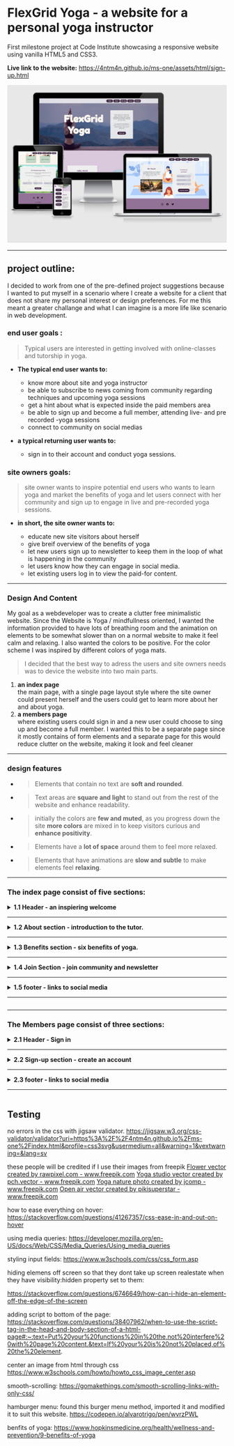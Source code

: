 # FlexGrid Yoga - a website for a personal yoga instructor
First milestone project at Code Institute showcasing a responsive website using vanilla HTML5 and CSS3.

__Live link to the website:__ https://4ntm4n.github.io/ms-one/assets/html/sign-up.html

![website on different screen sizes and devices](assets/img/readme/Screenshot%20from%202022-04-18%2011-50-26.png)
___

## project outline:

I decided to work from one of the pre-defined project suggestions because  I wanted to put myself in a scenario where I create a website for a client that does not share my personal interest or design preferences. For me this meant a greater challange and what I can imagine is a more life like scenario in web development.



### end user goals  : 

>Typical users are interested in getting involved with online-classes and tutorship in yoga.

- __The typical end user wants to:__

  -  know more about site and yoga instructor
  - be able to subscribe to news coming from community regarding techniques and upcoming yoga sessions
  - get a hint about what is expected inside the paid members area
  - be able to sign up and become a full member, attending live- and pre recorded -yoga sessions
  - connect to community on social medias


- __a typical returning user wants to:__
  - sign in to their account and conduct yoga sessions.

### site owners goals:
>site owner wants to inspire potential end users who wants to learn yoga and market the benefits of yoga and let users connect with her community and sign up to engage in live and pre-recorded yoga sessions.

- __in short, the site owner wants to:__

  - educate new site visitors about herself
  - give breif overview of the benefits of yoga
  - let new users sign up to newsletter to keep them in the loop of what is happening in the community
  - let users know how they can engage in social media.
  - let existing users log in to view the paid-for content.

___

### Design And Content


My goal as a webdeveloper was to create a clutter free minimalistic website. Since the Website is Yoga / mindfullness oriented, I wanted the information provided to have lots of breathing room and the animation on elements to be somewhat slower than on a normal website to make it feel calm and relaxing. I also wanted the colors to be positive. For the color scheme I was inspired by different colors of yoga mats.


>I decided that the best way to adress the users and site owners needs was to device the website into two main parts.

1.  __an index page__ <br> 
        the main page, with a single page layout style where the site owner could present herself and the users could get to learn more about her and about yoga. 
2. __a members page__ <br>
        where existing users could sign in and a new user could choose to sing up and become a full member. I wanted this to be a separate page since it mostly contains of form elements and a separate page for this would reduce clutter on the website, making it look and feel cleaner
___
### __design features__
- >Elements that contain no text are __soft and rounded__.

- > Text areas are __square and light__ to stand out from the rest of the website and enhance readability. 

- >initially the colors are __few and muted__, as you progress down the site __more colors__ are mixed in to keep visitors curious and __enhance positivity__.

- > Elements have a __lot of space__ around them to feel more relaxed. 

- >Elements that have animations are __slow and subtle__ to make elements feel __relaxing__.

___
### __The index page consist of five sections:__ 

<details>
  <summary>
  <b>1.1 Header - an inspiering welcome</b> 
  <hr>
  </summary> 

![header section of FlexGridYoga](assets/img/readme/Screenshot-index-header.png)

>This is the first section of the website a user is presented to. I wanted it too look clean and relaxing.

 __Contains the following elements:__
 -  an inspiering __background image__ 
 -  __navigation menu__  that lets the user jump to the different sections

 - __a welcome heading__ -in this case the website's name -FlexGrid Yoga 
        instead of having a logo in the navigation bar
 -  __a textbox__ with a welcome text 
 
 - a __call-to-action button__ that takes the user to the join us page where 
       the user can choose to subscribe to a newsletter through a form or click a link to go to the sign-up form and become a full paying member. 

__Section Goal:__
1. > let users know more about the website.
2. > give users a shortcut to join section.       
3. > give the user a way to navigate around the site. 


__Design:__
> This section aims to have enough space to give breathing room to all elements presented, but also be small enough to let user hint the sections below to encourage a scroll down.

</details>

<details>
 <summary>
 <b>1.2 About section  - introduction to the tutor.</b>
 <hr>
 </summary>

![About section of FlexGridYoga](assets/img/readme/Screenshot-index-about.png)

>This section will let the users know who the site owner / instructor is through a breif presentation.
>>I argue that this section has the higher informative priority over the other sections below since there are many different online yoga classes out there, and the first impression a user gets from the instructor is a key differentiator from other similar sites.

 __Contains the following elements:__  
 - introduction __text-area__
 - selfie __image__ 

__Section Goal:__
1. > Let users get to know the instructor.
2. > Let site owner diffirentiate herself from competitors       


__Design:__
>Follow the same design-pattern as the rest of the site yet have a uniqueness to it from other sections. Be clear, simple and have a light relaxing feel to it.
</details>

<details> 
 <summary> 
 <b>1.3 Benefits section - six benefits of yoga. </b>
 <hr>
 </summary>

![Benefits section of FlexGridYoga](assets/img/readme/Screenshot-index-benefits.png)

>This section informs the users of som of the benefits of yoga
>
>To make this section a bit more interesting, I created a floating effect by moving the cards ever so slightly upwards and added more box-shadow when the user hovers the pointer over the them with the mouse. 


 __Contains the following elements:__
 - a section __heading__
 - six different __cards__ that each explains one unique benefit of yoga.

__Section Goal:__
1. > Educate users on the benefits of engaging in yoga.
2. > Give site owner a tool to inspire her visitors.
3. > Make website a bit more interactive.


__Design:__
> the goal with this is to inspire users interest in the subject. I wanted to do this with a card design that looked good and was easy to both design and reuse. 


</details>

<details>
 <summary>
  <b>1.4 Join Section - join community and newsletter</b>
  <hr>
 </summary> 
  <hr>

![Join section of FlexGridYoga](assets/img/readme/Screenshot-index-join.png)


>New users might be hesitant to become a full paying member on the first visit. So in order for the site owner to keep users in the loop, and in order to let new users connect and learn more about the future content and what value it would bring to them, they have an option to join a newsletter where the site owner has the potential to reach interested visitors in the future via email.

 __Contains the following elements:__
 - a __text-box__ containing information on what _value_ signing up could bring new users.  
 - a __link__ directing interested users to the sign up form on the _Members page_.
 - a __form__ that could feed an emailing list database. this form contains following information:
   - __First name__ _required_
   - __Last name__ 
   - __Email__ _required_
   - __Submit button__

__Section Goal:__
1. > Educate users on the benefits of engaging in yoga.
2. > Give site owner a tool to inspire her visitors.
3. > Make website a bit more interactive.


__Design:__
>In order to make this section feel clean yet have the sufficiant support for screen readers, the legends and labels are placed off screen using css. Placeholders show the user what is expected in the form-fields.
>By mixing a lot of different colors in the background image, the join section becomes positive and fun.
</details>

<details>
<summary>
<b>1.5 footer - links to social media </b>
<hr>
</summary>

![Footer of FlexGridYoga](assets/img/readme/Screenshot-index-footer.png)

>The footer and the end of the website contains links to the website's social media platforms.
     
 __Contains the following elements__ 
 - List of __links to social media__ pages.
 - __Copy right text__ for the website. ( in this case my own name since this is an excersise.)

__Section Goal:__
1. > Let users connect to website's social media platforms
2. > Give site owner a way to promote her community on social media.

__Design:__
> The footer area is designed to be as clean as possible yet have enough contrast to be clear ans readable. 
> animations on the elements has been removed to reduce distractions from the rest of the the website. the mouse still indicate these icons are links through the pointer-change. 
</details> 

___

### __The Members page consist of three sections:__ 

<details>
<summary>
<b>2.1 Header - Sign in </b>
<hr>
</summary>

![header on members page of FlexGridYoga](assets/img/readme/Screenshot-members-login.png)

>The header on the members page is the same as on the index page. but the welcome text box and the website name heading is replaced with a login form.
       
__Contains the following elements__ 
- a __fieldset legend__
- __log-in__ form for existing users form contains the following form-elements:
- __Email__ _required_
- __Password__ _required_
- __Submit button__ that submits the form and could validate the user to log in.


__Section Goal:__
1. > give existing users an easy way to log in to their accounts.

__Design:__
 >Just like on the join section of the index page, the labels are not displayed but still accessable for screen readers and assistive technology for users who needs it. 

</details> 

<details>
<summary>
<b>2.2 Sign-up section - create an account </b>
<hr>
</summary>

>In this section the user gets is faced with the option to become a paying member of the website and gain full access to its content.

![sign up section on members page of FlexGridYoga](assets/img/readme/Screenshot-members-signup.png)

__Contains the following elements__ 
- __information box__ with the following sub-elements:
   - __heading__ letting user know what it costs
   - __text__ explaining the offer
   - __video element__ using an iframe with embedded youtube content that the user can interact with.
- __account creation form__ containing the following sub-elements:
   - an _Account Creation_ __fieldset__ with 3 input fields create the new account.
   - A __detail > summary__ element styled to look like a button that reviels the _payment_ part of the form 
   - a _Payment Card_ __fieldset__ to fill in the payment details
   - a _Billing_ __fieldset__ that let the user fill in the billing adress for the payment. 


__Section Goals:__
1. > Give users an idea of what is behind the paywall.
2. > Give site owner a way to promote the paid-for content.
3. > Let users create a members account.
4. > Let users privide payment details to become full members.


__Design:__
>the video element in the information box let's the user get a hint of what to expect as a paying member. The video runs on youtube using iframe and youtubes sharing feature using embedded code.
>
>The payment details button could have been executed in a more elegant way using javascript but since I limited myself to pure html and css, styling the summary element to look like a button was the solution I came up with.
</details> 

<details>
<summary>
<b>2.3 footer - links to social media </b>
<hr>
</summary>

![Footer on members page of FlexGridYoga](assets/img/readme/Screenshot-members-footer.png)

>The footer on the members page is identical to the one on the index page to provide users with concistancy. 


__Section Goal:__
1. > Let users connect to website's social media platforms
2. > Give site owner a way to promote her community on social media.

__Design:__
> The footer area is designed to be as clean as possible yet have enough contrast to be clear ans readable. 
> animations on the elements has been removed to reduce distractions from the rest of the the website. the mouse still indicate these icons are links through the pointer-change. 
       
</details> 



## Testing





no errors in the css with jigsaw validator.
https://jigsaw.w3.org/css-validator/validator?uri=https%3A%2F%2F4ntm4n.github.io%2Fms-one%2Findex.html&profile=css3svg&usermedium=all&warning=1&vextwarning=&lang=sv













these people will be credited if I use their images from freepik
<a href='https://www.freepik.com/vectors/flower'>Flower vector created by rawpixel.com - www.freepik.com</a>
<a href='https://www.freepik.com/vectors/yoga-studio'>Yoga studio vector created by pch.vector - www.freepik.com</a>
<a href='https://www.freepik.com/photos/yoga-nature'>Yoga nature photo created by jcomp - www.freepik.com</a>
<a href='https://www.freepik.com/vectors/open-air'>Open air vector created by pikisuperstar - www.freepik.com</a>

how to ease everything on hover:
https://stackoverflow.com/questions/41267357/css-ease-in-and-out-on-hover

using media queries:
https://developer.mozilla.org/en-US/docs/Web/CSS/Media_Queries/Using_media_queries

styling input fields:
https://www.w3schools.com/css/css_form.asp

hiding elemens off screen so that they dont take up screen realestate when they have visibility:hidden property set to them:

https://stackoverflow.com/questions/6746649/how-can-i-hide-an-element-off-the-edge-of-the-screen


adding script to bottom of the page:
https://stackoverflow.com/questions/38407962/when-to-use-the-script-tag-in-the-head-and-body-section-of-a-html-page#:~:text=Put%20your%20functions%20in%20the,not%20interfere%20with%20page%20content.&text=If%20your%20is%20not%20placed,of%20the%20element.


center an image from html through css
https://www.w3schools.com/howto/howto_css_image_center.asp

smooth-scrolling:
https://gomakethings.com/smooth-scrolling-links-with-only-css/

hamburger menu:
found this burger menu method, imported it and modified it to suit this website.
https://codepen.io/alvarotrigo/pen/wvrzPWL

benfits of yoga:
https://www.hopkinsmedicine.org/health/wellness-and-prevention/9-benefits-of-yoga